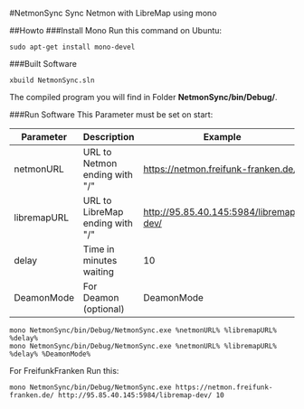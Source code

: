 #NetmonSync
Sync Netmon with LibreMap using mono

##Howto
###Install Mono
Run this command on Ubuntu:
```
sudo apt-get install mono-devel
```
###Built Software
```
xbuild NetmonSync.sln
```
The compiled program you will find in Folder **NetmonSync/bin/Debug/**.

###Run Software
This Parameter must be set on start:

Parameter   | Description                      | Example
----------- | ---------------------------------| --------------------------------------
netmonURL   | URL to Netmon ending with "/"    | https://netmon.freifunk-franken.de/
libremapURL | URL to LibreMap ending with "/"  | http://95.85.40.145:5984/libremap-dev/
delay       | Time in minutes waiting          | 10
DeamonMode  | For Deamon (optional)            | DeamonMode

```
mono NetmonSync/bin/Debug/NetmonSync.exe %netmonURL% %libremapURL% %delay%
mono NetmonSync/bin/Debug/NetmonSync.exe %netmonURL% %libremapURL% %delay% %DeamonMode%
```
For FreifunkFranken Run this:
```
mono NetmonSync/bin/Debug/NetmonSync.exe https://netmon.freifunk-franken.de/ http://95.85.40.145:5984/libremap-dev/ 10
```
